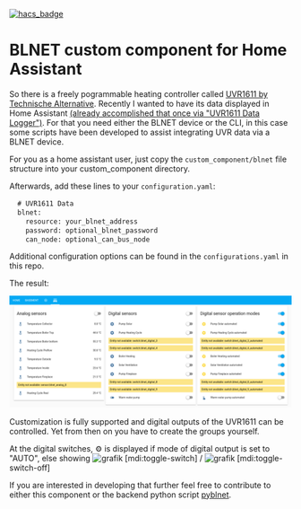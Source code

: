 [![hacs_badge](https://img.shields.io/badge/HACS-Default-orange.svg?style=for-the-badge)](https://github.com/custom-components/hacs)

# BLNET custom component for Home Assistant

So there is a freely pogrammable heating controller called [UVR1611 by Technische Alternative](https://www.ta.co.at/en/freely-programmable/uvr1611/). Recently I wanted to have its data displayed in Home Assistant [(already accomplished that once via "UVR1611 Data Logger")](https://community.home-assistant.io/t/hooking-up-the-uvr1611-data-logger-over-wifi/24499). For that you need either the BLNET device or the CLI, in this case some scripts have been developed to assist integrating UVR data via a BLNET device.

For you as a home assistant user, just copy the `custom_component/blnet` file structure into your custom_component directory.

Afterwards, add these lines to your `configuration.yaml`:

      # UVR1611 Data
      blnet:
        resource: your_blnet_address
        password: optional_blnet_password
        can_node: optional_can_bus_node

Additional configuration options can be found in the `configurations.yaml` in this repo.

The result:

![Configured groups containing all available BLNet-supplied sensors](screenshot_blnet.png)


Customization is fully supported and digital outputs of the UVR1611 can be controlled. Yet from then on you have to create the groups yourself.

At the digital switches, :gear: is displayed if mode of digital output is set to "AUTO", else showing ![grafik](https://materialdesignicons.com/api/download/icon/png/D1AD4F4E-3CFE-4F51-932D-D3942A26C418) [mdi:toggle-switch] / ![grafik](https://materialdesignicons.com/api/download/icon/png/A54ADA14-0917-432E-9288-3364FBAEBCE2) [mdi:toggle-switch-off] 

If you are interested in developing that further feel free to contribute to either this component or the backend python script [pyblnet](https://github.com/nielstron/pyblnet).
